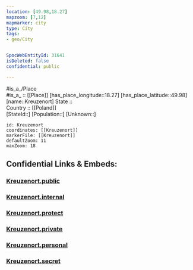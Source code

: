 ```yaml
---
location: [49.98,18.27] 
mapzoom: [7,12] 
mapmarker: city 
type: City
tags:
- geo/City


SpocWebEntityId: 31641
isDeleted: false
confidential: public

---
```

#is_a_/Place  
#is_a_ :: [[Place]] 
[has_place_longitude::18.27] 
[has_place_latitude::49.98] 
[name::Kreuzenort] 
State ::  
Country :: [[Poland]]  
[StateId::] 
[Population::] 
[Unknown::] 


```leaflet
id: Kreuzenort
coordinates: [[Kreuzenort]] 
markerFile: [[Kreuzenort]] 
defaultZoom: 11 
maxZoom: 18
```


## Confidential Links & Embeds: 

### [Kreuzenort.public](/_public/\Earth\Continent\Europe\Europe~East\Poland\Provinces~Poland\Silesian\CityKreuzenort.public.md) 

### [Kreuzenort.internal](/_internal/\Earth\Continent\Europe\Europe~East\Poland\Provinces~Poland\Silesian\CityKreuzenort.internal.md) 

### [Kreuzenort.protect](/_protect/\Earth\Continent\Europe\Europe~East\Poland\Provinces~Poland\Silesian\CityKreuzenort.protect.md) 

### [Kreuzenort.private](/_private/\Earth\Continent\Europe\Europe~East\Poland\Provinces~Poland\Silesian\CityKreuzenort.private.md) 

### [Kreuzenort.personal](/_personal/\Earth\Continent\Europe\Europe~East\Poland\Provinces~Poland\Silesian\CityKreuzenort.personal.md) 

### [Kreuzenort.secret](/_secret/\Earth\Continent\Europe\Europe~East\Poland\Provinces~Poland\Silesian\CityKreuzenort.secret.md)

